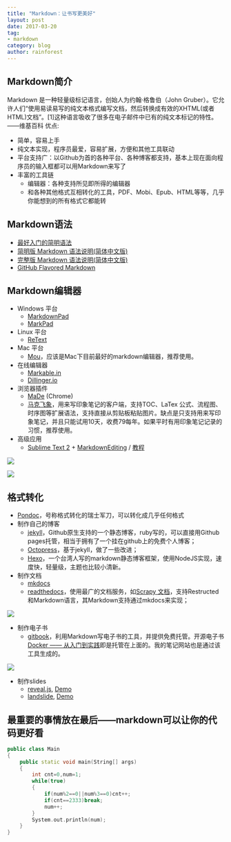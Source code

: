 ```yaml
---
title: "Markdown：让书写更美好"
layout: post
date: 2017-03-20
tag:
- markdown
category: blog
author: rainforest
---
```

## Markdown简介
Markdown 是一种轻量级标记语言，创始人为约翰·格鲁伯（John Gruber）。它允许人们“使用易读易写的纯文本格式编写文档，然后转换成有效的XHTML(或者HTML)文档”。[1]这种语言吸收了很多在电子邮件中已有的纯文本标记的特性。 ——维基百科
优点:
- 简单，容易上手
- 纯文本实现，程序员最爱，容易扩展，方便和其他工具联动
- 平台支持广：以Github为首的各种平台、各种博客都支持，基本上现在面向程序员的输入框都可以用Markdown来写了
- 丰富的工具链
  - 编辑器：各种支持所见即所得的编辑器
  - 和各种其他格式互相转化的工具，PDF、Mobi、Epub、HTML等等，几乎你能想到的所有格式它都能转

## Markdown语法
- [最好入门的简明语法](http://ibruce.info/2013/11/26/markdown/ "最好入门的简明语法")
- [简明版 Markdown 语法说明(简体中文版)](http://wowubuntu.com/markdown/basic.html "简明版 Markdown 语法说明(简体中文版)")
- [完整版 Markdown 语法说明(简体中文版)](http://wowubuntu.com/markdown/index.html "完整版 Markdown 语法说明(简体中文版)")
- [GitHub Flavored Markdown](https://help.github.com/categories/writing-on-github/ "GitHub Flavored Markdown")

## Markdown编辑器
- Windows 平台
  - [MarkdownPad](http://markdownpad.com/ "MarkdownPad")
  - [MarkPad](http://code52.org/DownmarkerWPF/ "MarkPad")
- Linux 平台
  - [ReText](http://sourceforge.net/p/retext/home/ReText/ "ReText")
- Mac 平台
  - [Mou](http://mouapp.com/ "Mou")，应该是Mac下目前最好的markdown编辑器，推荐使用。
- 在线编辑器
  - [Markable.in](http://markable.in/ "Markable.in")
  - [Dillinger.io](http://dillinger.io/ "Dillinger.io")
- 浏览器插件
  - [MaDe](https://chrome.google.com/webstore/detail/oknndfeeopgpibecfjljjfanledpbkog "MaDe") (Chrome)
  - [马克飞象](http://maxiang.info/ "马克飞象")，用来写印象笔记的客户端，支持TOC、LaTex 公式、流程图、时序图等扩展语法，支持直接从剪贴板粘贴图片。缺点是只支持用来写印象笔记，并且只能试用10天，收费79每年。如果平时有用印象笔记记录的习惯，推荐使用。
- 高级应用
  - [Sublime Text 2](http://www.sublimetext.com/2 "Sublime Text 2") + [MarkdownEditing](http://ttscoff.github.io/MarkdownEditing/ "MarkdownEditing") / [教程](http://lucifr.com/2012/07/12/markdownediting-for-sublime-text-2/ "教程")

![](http://121.201.63.168/uploads/144397483516233.png)

![](http://121.201.63.168/uploads/144397493224203.png)

## 格式转化
- [Pondoc](http://johnmacfarlane.net/pandoc/ "Pondoc")，号称格式转化的瑞士军刀，可以转化成几乎任何格式
- 制作自己的博客
  - [jekyll](http://jekyllcn.com/ "jekyll")，Github原生支持的一个静态博客，ruby写的，可以直接用Github pages托管，相当于拥有了一个挂在github上的免费个人博客；
  - [Octopress](http://octopress.org/ "Octopress")，基于jekyll，做了一些改进；
  - [Hexo](http://hexo.io/index.html "Hexo")，一个台湾人写的markdown静态博客框架，使用NodeJS实现，速度快，轻量级，主题也比较小清新。
- 制作文档
  - [mkdocs](http://www.mkdocs.org/ "mkdocs")
  - [readthedocs](https://readthedocs.org/ "readthedocs")，使用最广的文档服务，如[Scrapy 文档](https://scrapy-chs.readthedocs.org/zh_CN/0.24/index.html "Scrapy 文档")，支持Restructed和Markdown语言，其Markdown支持通过mkdocs来实现；

![](http://121.201.63.168/uploads/144397497461561.png)

- 制作电子书
  - [gitbook](https://www.gitbook.com/ "gitbook")，利用Markdown写电子书的工具，并提供免费托管。开源电子书[Docker —— 从入门到实践](http://yeasy.gitbooks.io/docker_practice/ "Docker —— 从入门到实践")即是托管在上面的。我的笔记网站也是通过该工具生成的。

![](http://121.201.63.168/uploads/144397547560778.png)

- 制作slides
  - [reveal.js](https://github.com/hakimel/reveal.js "reveal.js"), [Demo](http://lab.hakim.se/reveal-js/#/ "Demo")
  - [landslide](https://github.com/adamzap/landslide "landslide"), [Demo](http://adamzap.com/misc/presentation.html#slide1 "Demo")

## 最重要的事情放在最后——markdown可以让你的代码更好看
```c++
public class Main
{
    public static void main(String[] args)
    {
        int cnt=0,num=1;
        while(true)
        {
            if(num%2==0||num%3==0)cnt++;
            if(cnt==2333)break;
            num++;
        }
        System.out.println(num);
    }
}
```
